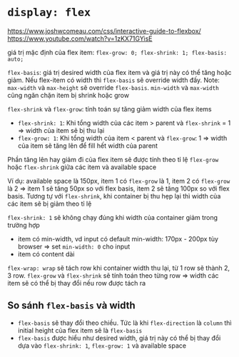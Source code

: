 # `display: flex`

<https://www.joshwcomeau.com/css/interactive-guide-to-flexbox/>
<https://www.youtube.com/watch?v=1zKX71GYisE>

giá trị mặc định của flex item: `flex-grow: 0; flex-shrink: 1; flex-basis: auto;`

`flex-basis`: giá trị desired width của flex item và giá trị này có thể tăng hoặc giảm. Nếu flex-item có width thì `flex-basis` sẽ override width đấy. Note: `max-width` và `max-height` sẽ override `flex-basis`. `min-width` và `max-width` cũng ngăn chặn item bị shrink hoặc grow

`flex-shrink` và `flex-grow`: tính toán sự tăng giảm width của flex items

- `flex-shrink: 1`: Khi tổng width của các item > parent và `flex-shrink` = 1 => width của item sẽ bị thu lại
- `flex-grow: 1`: Khi tổng width của item < parent và `flex-grow`: 1 => width của item sẽ tăng lên để fill hết width của parent

Phần tăng lên hay giảm đi của flex item sẽ được tính theo tỉ lệ `flex-grow` hoặc `flex-shrink` giữa các item và available space

Ví dụ: available space là 150px, item 1 có `flex-grow` là 1, item 2 có `flex-grow` là 2 => item 1 sẽ tăng 50px so với flex basis, item 2 sẽ tăng 100px so với flex basis. Tương tự với `flex-shrink`, khi container bị thu hẹp lại thì width của các item sẽ bị giảm theo tỉ lệ

`flex-shrink: 1` sẽ không chạy đúng khi width của container giảm trong trường hợp

- item có min-width, vd input có default min-width: 170px - 200px tùy browser => set `min-width: 0` cho input
- item có content dài

`flex-wrap: wrap` sẽ tách row khi container width thu lại, từ 1 row sẽ thành 2, 3 row. `flex-grow` và `flex-shrink` sẽ tính toán theo từng row => width các item sẽ có thể bị thay đổi nếu row được tách ra

## So sánh `flex-basis` và width

- `flex-basis` sẽ thay đổi theo chiều. Tức là khi `flex-direction` là `column` thì initial height của flex item sẽ là `flex-basis`
- `flex-basis` được hiểu như desired width, giá trị này có thể bị thay đổi dựa vào `flex-shrink: 1`, `flex-grow: 1` và available space